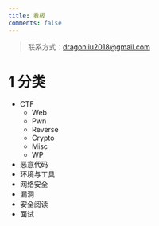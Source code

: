 ```yaml
---
title: 看板
comments: false
---
```


> 联系方式：dragonliu2018@gmail.com
>

# 1 分类

- CTF
  - Web
  - Pwn
  - Reverse
  - Crypto
  - Misc
  - WP
- 恶意代码
- 环境与工具
- 网络安全
- 漏洞
- 安全阅读
- 面试
